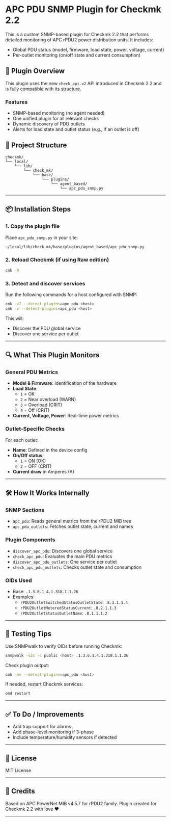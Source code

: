 # APC PDU SNMP Plugin for Checkmk 2.2

This is a custom SNMP-based plugin for Checkmk 2.2 that performs detailed monitoring of APC rPDU2 power distribution units.
It includes:

- Global PDU status (model, firmware, load state, power, voltage, current)
- Per-outlet monitoring (on/off state and current consumption)

## 🧩 Plugin Overview

This plugin uses the new `check_api.v2` API introduced in Checkmk 2.2 and is fully compatible with its structure.

### Features
- SNMP-based monitoring (no agent needed)
- One unified plugin for all relevant checks
- Dynamic discovery of PDU outlets
- Alerts for load state and outlet status (e.g., if an outlet is off)

## 📁 Project Structure

```
checkmk/
└── local/
    └── lib/
        └── check_mk/
            └── base/
                └── plugins/
                    └── agent_based/
                        └── apc_pdu_snmp.py
```

---

## 📦 Installation Steps

### 1. Copy the plugin file

Place `apc_pdu_snmp.py` in your site:

```bash
~/local/lib/check_mk/base/plugins/agent_based/apc_pdu_snmp.py
```

### 2. Reload Checkmk (if using Raw edition)
```bash
cmk -R
```

### 3. Detect and discover services
Run the following commands for a host configured with SNMP:

```bash
cmk -vI --detect-plugins=apc_pdu <host>
cmk -v --detect-plugins=apc_pdu <host>
```

This will:
- Discover the PDU global service
- Discover one service per outlet

---

## 🔍 What This Plugin Monitors

### General PDU Metrics
- **Model & Firmware**: Identification of the hardware
- **Load State**:
  - `1` = OK
  - `2` = Near overload (WARN)
  - `3` = Overload (CRIT)
  - `4` = Off (CRIT)
- **Current, Voltage, Power**: Real-time power metrics

### Outlet-Specific Checks
For each outlet:
- **Name**: Defined in the device config
- **On/Off status**:
  - `1` = ON (OK)
  - `2` = OFF (CRIT)
- **Current draw** in Amperes (A)

---

## 🛠 How It Works Internally

### SNMP Sections
- `apc_pdu`: Reads general metrics from the rPDU2 MIB tree
- `apc_pdu_outlets`: Fetches outlet state, current and names

### Plugin Components
- `discover_apc_pdu`: Discovers one global service
- `check_apc_pdu`: Evaluates the main PDU metrics
- `discover_apc_pdu_outlets`: One service per outlet
- `check_apc_pdu_outlets`: Checks outlet state and consumption

### OIDs Used
- Base: `.1.3.6.1.4.1.318.1.1.26`
- Examples:
  - `rPDU2OutletSwitchedStatusOutletState`: `.8.3.1.1.4`
  - `rPDU2OutletMeteredStatusCurrent`: `.8.2.1.1.3`
  - `rPDU2OutletStatusOutletName`: `.8.1.1.1.2`

---

## 🧪 Testing Tips

Use SNMPwalk to verify OIDs before running Checkmk:
```bash
snmpwalk -v2c -c public <host> .1.3.6.1.4.1.318.1.1.26
```

Check plugin output:
```bash
cmk -nv --detect-plugins=apc_pdu <host>
```

If needed, restart Checkmk services:
```bash
omd restart
```

---

## ✅ To Do / Improvements
- Add trap support for alarms
- Add phase-level monitoring if 3-phase
- Include temperature/humidity sensors if detected

---

## 📄 License
MIT License

---

## 🙌 Credits
Based on APC PowerNet MIB v4.5.7 for rPDU2 family.
Plugin created for Checkmk 2.2 with love ❤️

---

